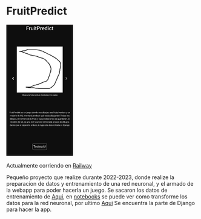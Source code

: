 # FruitPredict

<img src="screen.png"  width="35%" >

Actualmente corriendo en [Railway](https://fruitpredictor.up.railway.app//)

Pequeño proyecto que realize durante 2022-2023, donde realize la preparacion de datos y entrenamiento de una red neuronal, y el armado de la webapp para poder hacerla un juego.
Se sacaron los datos de entrenamiento de [Aqui](https://github.com/googlecreativelab/quickdraw-dataset), en [notebooks](/notebooks/) se puede ver como transforme los datos para la red neuronal, por ultimo [Aqui](/mlmodel/) Se encuentra la parte de Django para hacer la app.
